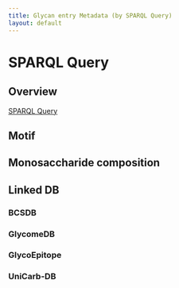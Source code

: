 ```yaml
---
title: Glycan entry Metadata (by SPARQL Query)  
layout: default
---
```


# SPARQL Query

## Overview
[SPARQL Query](./sparqlForMetadata/overview.md)

## Motif

## Monosaccharide composition

## Linked DB

### BCSDB

### GlycomeDB

### GlycoEpitope

### UniCarb-DB